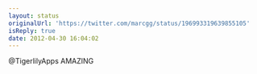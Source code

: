 ```yaml
---
layout: status
originalUrl: 'https://twitter.com/marcgg/status/196993319639855105'
isReply: true
date: 2012-04-30 16:04:02
---
```


@TigerlilyApps AMAZING

